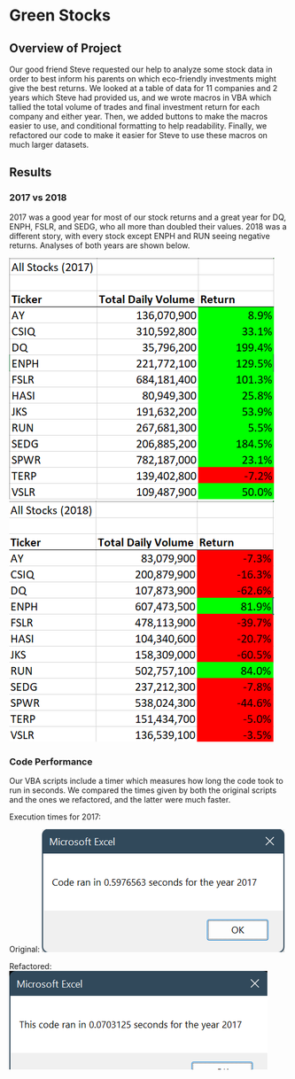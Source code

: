 # Green Stocks

## Overview of Project

Our good friend Steve requested our help to analyze some stock data in order to best inform his parents on which eco-friendly investments might give the best returns. We looked at a table of data for 11 companies and 2 years which Steve had provided us, and we wrote macros in VBA which tallied the total volume of trades and final investment return for each company and either year. Then, we added buttons to make the macros easier to use, and conditional formatting to help readability. Finally, we refactored our code to make it easier for Steve to use these macros on much larger datasets.

## Results
 
### 2017 vs 2018

2017 was a good year for most of our stock returns and a great year for DQ, ENPH, FSLR, and SEDG, who all more than doubled their values. 2018 was a different story, with every stock except ENPH and RUN seeing negative returns. Analyses of both years are shown below.

![image](/Resources/2017_analysis.png)
![image](/Resources/2018_analysis.png)

### Code Performance

Our VBA scripts include a timer which measures how long the code took to run in seconds. We compared the times given by both the original scripts and the ones we refactored, and the latter were much faster.

Execution times for 2017:

Original:
![image](/Resources/VBA_Challenge_2017_unrefactored.png)

Refactored:
![image](/Resources/VBA_Challenge_2017.png)